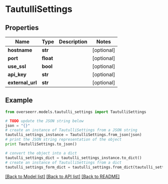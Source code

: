 # TautulliSettings


## Properties

Name | Type | Description | Notes
------------ | ------------- | ------------- | -------------
**hostname** | **str** |  | [optional] 
**port** | **float** |  | [optional] 
**use_ssl** | **bool** |  | [optional] 
**api_key** | **str** |  | [optional] 
**external_url** | **str** |  | [optional] 

## Example

```python
from overseerr.models.tautulli_settings import TautulliSettings

# TODO update the JSON string below
json = "{}"
# create an instance of TautulliSettings from a JSON string
tautulli_settings_instance = TautulliSettings.from_json(json)
# print the JSON string representation of the object
print TautulliSettings.to_json()

# convert the object into a dict
tautulli_settings_dict = tautulli_settings_instance.to_dict()
# create an instance of TautulliSettings from a dict
tautulli_settings_form_dict = tautulli_settings.from_dict(tautulli_settings_dict)
```
[[Back to Model list]](../README.md#documentation-for-models) [[Back to API list]](../README.md#documentation-for-api-endpoints) [[Back to README]](../README.md)


